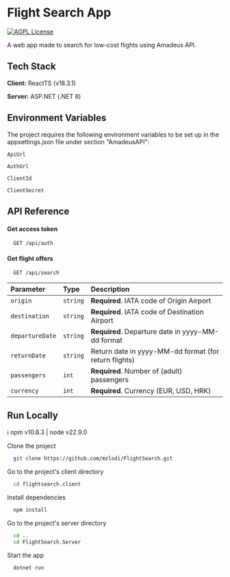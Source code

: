 
# Flight Search App
[![AGPL License](https://img.shields.io/badge/License-GNU_AGPL_v3-blue.svg)](https://www.gnu.org/licenses/agpl-3.0)

A web app made to search for low-cost flights using Amadeus API.
## Tech Stack

**Client:** ReactTS (v18.3.1)

**Server:** ASP.NET (.NET 8)

## Environment Variables

The project requires the following environment variables to be set up in the appsettings.json file under section "AmadeusAPI":

`ApiUrl`

`AuthUrl`

`ClientId`

`ClientSecret`
## API Reference

#### Get access token

```https
  GET /api/auth
```

#### Get flight offers

```https
  GET /api/search
```

| Parameter | Type     | Description                       |
| :-------- | :------- | :-------------------------------- |
| `origin`      | `string` | **Required**. IATA code of Origin Airport |
| `destination`      | `string` | **Required**. IATA code of Destination Airport |
| `departureDate`      | `string` | **Required**. Departure date in yyyy-MM-dd format |
| `returnDate`      | `string` | Return date in yyyy-MM-dd format (for return flights) |
| `passengers`      | `int` | **Required**. Number of (adult) passengers |
| `currency`      | `int` | **Required**. Currency (EUR, USD, HRK) |

## Run Locally
ℹ️ npm v10.8.3 | node v22.9.0

Clone the project

```bash
  git clone https://github.com/mzlodi/FlightSearch.git
```

Go to the project's client directory

```bash
  cd flightsearch.client
```

Install dependencies

```bash
  npm install
```

Go to the project's server directory
```bash
  cd ..
  cd FlightSearch.Server
```

Start the app

```bash
  dotnet run
```
